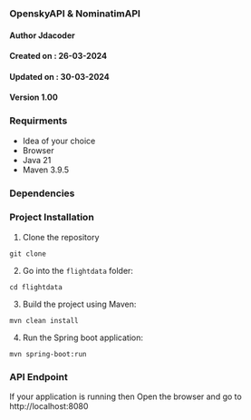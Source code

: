 ### OpenskyAPI & NominatimAPI

#### Author Jdacoder
#### Created on : 26-03-2024
#### Updated on : 30-03-2024
#### Version 1.00


### Requirments
* Idea of your choice
* Browser
* Java 21 
* Maven 3.9.5

### Dependencies


### Project Installation

1. Clone the repository

```git clone ```

2. Go into the ```flightdata``` folder:

```cd flightdata ```

3. Build the project using Maven:

```mvn clean install ```

4. Run the Spring boot application:

```mvn spring-boot:run ```


### API Endpoint
If your application is running then 
Open the browser and go to http://localhost:8080
